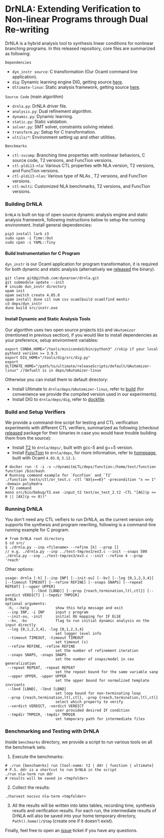 # DrNLA: Extending Verification to Non-linear Programs through Dual Re-writing

DrNLA is a hybrid analysis tool to synthesis linear conditions for nonlinear branching programs. In this released repository, core files are summarized as following:

`Dependencies`
- `dyn_instr source`: C transformation (Our Ocaml command line application).
- `dig`: Dynamic learning engine DIG, getting source [here](https://github.com/dynaroars/dig).
- `Ultimate-linux`: Static analysis framework, getting source [here](https://github.com/ultimate-pa/ultimate).

`Source Code` (main algorithm)
- `drnla.py`: DrNLA driver file.
- `analysis.py`: Dual refinement algorithm.
- `dynamic.py`: Dynamic learning.
- `static.py`: Static validation.
- `solver.py`: SMT solver, constraints solving related.
- `transform.py`: Setup for C transformation.
- `ultils/*`: Environment setting up and other utilities.

`Benckmarks`
- `ctl-svcomp`: Branching time properties with nonlinear behaviors, C source code, T2 versions, and FuncTion versions.
- `ctl-pldi13-nla`: Various CTL properties with NLA version, T2 versions, and FuncTion versions.
- `ctl-pldi13-nlas`: Various type of NLAs , T2 versions, and FuncTion versions.
- `ctl-multi`: Customized NLA benchmarks, T2 versions, and FuncTion versions.

### Building DrNLA

`DrNLA` is built on top of open source dynamic analysis engine and static analysis framework, following instructions below to setup the running environment.
Install general dependencies:

```
pip3 install lark z3
sudo cpan -i Time::Out
sudo cpan -i YAML::Tiny
```

#### Build Instrumentation for C Program
`dyn_instr` is our Ocaml application for program transformation, it is required for both dynamic and static analysis (alternatively we [released](https://github.com/dynaroar/drnla/releases) the binary).
```
git clone git@github.com:dynaroar/drnla.git
git submodule update --init
# inside dun_instr directory
opam init
opam switch create 4.05.0
opam install dune cil num csv ocamlbuild ocamlfind menhir
cd deps/dyn_instr
dune build src/instr.exe
```

#### Install Dynamic and Static Analysis Tools
Our algorithm uses two open source projects `DIG` and `UAutomizer` (mentioned in previous section), if you would like to install dependencies as your preference, setup environment variables:

```
export CONDA_HOME="/tools/miniconda3/bin/python3" //skip if your local python3 verison >= 3.9.5
export DIG_HOME="/tools/dig/src/dig.py"
export ULTIMATE_HOME="/path/to/ultimate/releaseScripts/default/UAutomizer-linux" //defualt is in deps/UAutomizer-linux
```
Otherwise you can install them to default directory: 
- Install Ultimate to `drnla/deps/UAutomizer-linux`, refer to [build](https://github.com/ultimate-pa/ultimate/wiki/Usage) (for convenience we provide the compiled version used in our experiments).
- Install DIG to `drnla/deps/dig`, refer to [dockfile](https://github.com/dynaroars/dig/blob/4ee9b94ed1117db312cb5eeb305c710809e0a7f8/Dockerfile).  
<!-- - copy `scripts/*` to `/usr/local/bin` (or somewhere in your PATH) -->
<!-- - `git submodule update --init` -->

### Build and Setup Verifiers
We provide a command-line script for testing and CTL verification experiments with different CTL verifiers, summarized as following (checkout [released](https://github.com/dynaroar/drnla/releases) package for their binaries in case you would have trouble building them from the source): 

- Install [T2](https://github.com/mmjb/T2#readme) to `drnla/deps/`, built with gcc-5 and g++5 version.
- Install [FuncTion](https://github.com/caterinaurban/function) to `drnla/deps`, for more information, refer to [homepage](https://caterinaurban.github.io/project/function/), built with Ocaml `4.03.0`, `3.12.1`.

```
# docker run -t -i -v ~/dynamiteLTL/deps/function:/home/test/function function /bin/bash
# Running command example for `FucnTion` and `T2`
./function tests/ctl/or_test.c -ctl "AX{x==0}" -precondition "x == 1" -domain polyhedra
# T2 command
mono src/bin/Debug/T2.exe -input_t2 test/ax_test_2.t2 -CTL "[AG](p <= 0 || [AX](p <= 0))"
```

### Running DrNLA

You don't need any CTL veifiers to run DrNLA, as the current version only supports the synthesis and program rewriting, following is a command-line running example for C program.
```
# from DrNLA root directory
$ cd src/
$ ./drnla.py --inp <filename> --refine [k] --prop []
// e.g. ./drnla.py --inp ../test-tmp/ex3/ex3.c --init --snaps 500 
./drnla.py --inp ../test-tmp/ex3/ex3.c --init --refine 4 --prop 'reach'
```
Other options:

 ```
usage: drnla [-h] [--inp INP] [--init-ou] [--bv] [--log {0,1,2,3,4}] [--timeout TIMEOUT] [--refine REFINE] [--snaps SNAPS] [--repeat REPEAT] [--upper UPPER]
             [--lbnd [LBND]] [--prop {reach,termination,ltl,ctl}] [--verdict VERDICT] [--tmpdir TMPDIR]
DrNLA
optional arguments:
  -h, --help            show this help message and exit
  --inp INP, -i INP     input c program
  --init-ou, -init      initial OU mapping for IF ELSE
  --bv, -bv             flag to run initial dynamic analysis on the input directly
  --log {0,1,2,3,4}, -log {0,1,2,3,4}
                        set logger level info
  --timeout TIMEOUT, -timeout TIMEOUT
                        set timeout (s)
  --refine REFINE, -refine REFINE
                        set the number of refinement iteration
  --snaps SNAPS, -snaps SNAPS
                        set the number of snaps/model in cex generalization
  --repeat REPEAT, -repeat REPEAT
                        set the repeat bound for the same variable sanp
  --upper UPPER, -upper UPPER
                        set the upper bound for normalized template invriants
  --lbnd [LBND], -lbnd [LBND]
                        set loop bound for non-terminating loop
  --prop {reach,termination,ltl,ctl}, -prop {reach,termination,ltl,ctl}
                        select which property to verify
  --verdict VERDICT, -verdict VERDICT
                        user provided desired IF condition
  --tmpdir TMPDIR, -tmpdir TMPDIR
                        set temporary path for intermediate files
 ```

### Benchmarking and Testing with DrNLA 

Inside `benchmarks` directory, we provide a script to run various tools on all the benchmark sets.
1. Execute the benchmarks:
```
# ./run [benchamrks] run [tool-name: t2 | ddr | function | ultimate]
# P.S. ddr is a shortcut to run DrNLA in the script
./run nla-term run ddr
# results will be saved in <tmpfolder>
```
2. Collect the results:
```
./harvest nocsvs nla-term <tmpfolder>
```
3. All the results will be written into latex tables, recording time, synthesis resutls and verification results. For each run, the intermediate results of DrNLA will also be saved into your home temporary directory, `Path().home()/$tmp` (create one if it doesn't exist).

Finally, feel free to open an [issue](https://github.com/dynaroar/drnla/issues) ticket if you have any questions.

